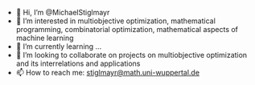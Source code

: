 - 👋 Hi, I’m @MichaelStiglmayr
- 👀 I’m interested in multiobjective optimization, mathematical programming, combinatorial optimization, mathematical aspects of machine learning
- 🌱 I’m currently learning ...
- 💞️ I’m looking to collaborate on projects on multiobjective optimization and its interrelations and applications
- 📫 How to reach me: stiglmayr@math.uni-wuppertal.de

<!---
MichaelStiglmayr/MichaelStiglmayr is a ✨ special ✨ repository because its `README.md` (this file) appears on your GitHub profile.
You can click the Preview link to take a look at your changes.
--->
